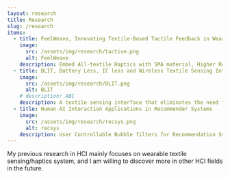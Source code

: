 ```yaml
---
layout: research
title: Research
slug: /research
items:
  - title: FeelWeave, Innovating Textile-Based Tactile Feedback in Wearable Garments
    image:
      src: /assets/img/research/tactive.png
      alt: FeelWeave
    description: Embed All-textile Haptics with SMA material, Higher Reading Rate with Parallel Computing and more sensitive sensing with Machine Learning in textile sensor system for tactile response in wearable devices and samrt garment shape changing for style and tailoring convert. 
  - title: BLIT, Battery Less, IC less and Wireless Textile Sensing Interface
    image:
      src: /assets/img/research/BLIT.png
      alt: BLIT
    # description: ABC
    description: A textile sensing interface that eliminates the need for ICs, batteries, and connectors in textiles, using near field electromagnetic coupling for wireless power transfer and data acquisition from textile based multi sensor circuits; with mathematical models for High-Performance Curve Fitting Iteration and Circuit Analysis in Complex Fuctions. <a href="https://drive.google.com/file/d/1VV_1cWfDzp1y3XpA_zS_pv6Ar3tqCIlm/view?usp=drive_link">Video<\a> / <a href="https://drive.google.com/file/d/1H3rm3dPR5sSbXpMQpxsNNe30bX5wwezU/view?usp=drive_link">Paper.pdf</a> / <a href="https://github.com/lhl08/BLIT_Vis">Code</a>
  - title: Human-AI Interaction Applications in Recommender Systems
    image:
      src: /assets/img/research/recsys.png
      alt: recsys
    description: User Controllable Bubble filters for Recommendation System to eliminate outdated data and redundancy; Dynamic Learning process with user Interaction to reduce unfairness and bias in content recommendation. Contributor of <a href="https://github.com/lhl08/RecStudio">RecStudio</a>, a unified, highly modularized recommendation library based on PyTorch.
---
```


My previous research in HCI mainly focuses on wearable textile sensing/haptics system, and I am willing to discover more in other HCI fields in the future.
<br />